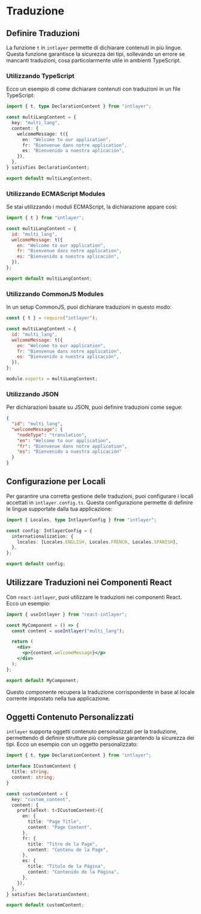 # Traduzione

## Definire Traduzioni

La funzione `t` in `intlayer` permette di dichiarare contenuti in più lingue. Questa funzione garantisce la sicurezza dei tipi, sollevando un errore se mancanti traduzioni, cosa particolarmente utile in ambienti TypeScript.

### Utilizzando TypeScript

Ecco un esempio di come dichiarare contenuti con traduzioni in un file TypeScript:

```typescript
import { t, type DeclarationContent } from "intlayer";

const multiLangContent = {
  key: "multi_lang",
  content: {
    welcomeMessage: t({
      en: "Welcome to our application",
      fr: "Bienvenue dans notre application",
      es: "Bienvenido a nuestra aplicación",
    }),
  },
} satisfies DeclarationContent;

export default multiLangContent;
```

### Utilizzando ECMAScript Modules

Se stai utilizzando i moduli ECMAScript, la dichiarazione appare così:

```javascript
import { t } from "intlayer";

const multiLangContent = {
  id: "multi_lang",
  welcomeMessage: t({
    en: "Welcome to our application",
    fr: "Bienvenue dans notre application",
    es: "Bienvenido a nuestra aplicación",
  }),
};

export default multiLangContent;
```

### Utilizzando CommonJS Modules

In un setup CommonJS, puoi dichiarare traduzioni in questo modo:

```javascript
const { t } = require("intlayer");

const multiLangContent = {
  id: "multi_lang",
  welcomeMessage: t({
    en: "Welcome to our application",
    fr: "Bienvenue dans notre application",
    es: "Bienvenido a nuestra aplicación",
  }),
};

module.exports = multiLangContent;
```

### Utilizzando JSON

Per dichiarazioni basate su JSON, puoi definire traduzioni come segue:

```json
{
  "id": "multi_lang",
  "welcomeMessage": {
    "nodeType": "translation",
    "en": "Welcome to our application",
    "fr": "Bienvenue dans notre application",
    "es": "Bienvenido a nuestra aplicación"
  }
}
```

## Configurazione per Locali

Per garantire una corretta gestione delle traduzioni, puoi configurare i locali accettati in `intlayer.config.ts`. Questa configurazione permette di definire le lingue supportate dalla tua applicazione:

```typescript
import { Locales, type IntlayerConfig } from "intlayer";

const config: IntlayerConfig = {
  internationalization: {
    locales: [Locales.ENGLISH, Locales.FRENCH, Locales.SPANISH],
  },
};

export default config;
```

## Utilizzare Traduzioni nei Componenti React

Con `react-intlayer`, puoi utilizzare le traduzioni nei componenti React. Ecco un esempio:

```jsx
import { useIntlayer } from "react-intlayer";

const MyComponent = () => {
  const content = useIntlayer("multi_lang");

  return (
    <div>
      <p>{content.welcomeMessage}</p>
    </div>
  );
};

export default MyComponent;
```

Questo componente recupera la traduzione corrispondente in base al locale corrente impostato nella tua applicazione.

## Oggetti Contenuto Personalizzati

`intlayer` supporta oggetti contenuto personalizzati per la traduzione, permettendo di definire strutture più complesse garantendo la sicurezza dei tipi. Ecco un esempio con un oggetto personalizzato:

```typescript
import { t, type DeclarationContent } from "intlayer";

interface ICustomContent {
  title: string;
  content: string;
}

const customContent = {
  key: "custom_content",
  content: {
    profileText: t<ICustomContent>({
      en: {
        title: "Page Title",
        content: "Page Content",
      },
      fr: {
        title: "Titre de la Page",
        content: "Contenu de la Page",
      },
      es: {
        title: "Título de la Página",
        content: "Contenido de la Página",
      },
    }),
  },
} satisfies DeclarationContent;

export default customContent;
```
